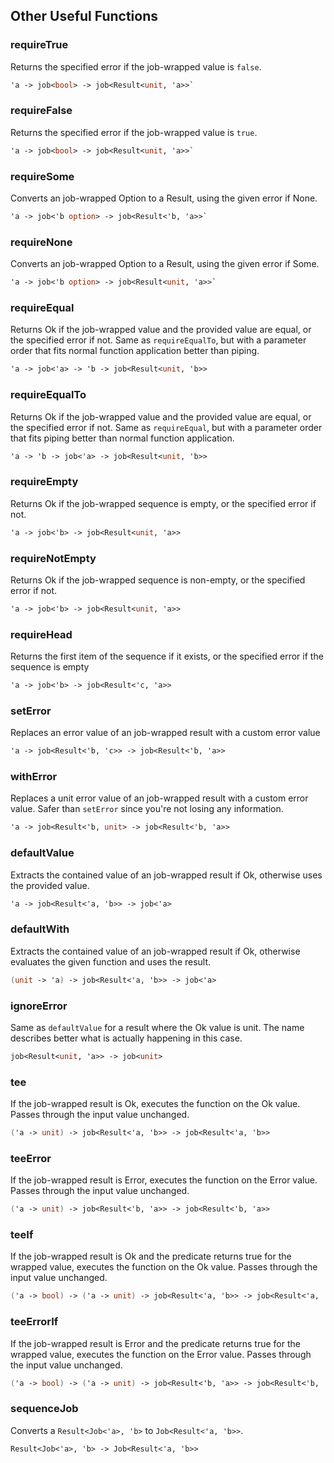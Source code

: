 ## Other Useful Functions


### requireTrue

Returns the specified error if the job-wrapped value is `false`.
```fsharp
'a -> job<bool> -> job<Result<unit, 'a>>`
```
### requireFalse

Returns the specified error if the job-wrapped value is `true`.
```fsharp
'a -> job<bool> -> job<Result<unit, 'a>>`
```

### requireSome

Converts an job-wrapped Option to a Result, using the given error if None.
```fsharp
'a -> job<'b option> -> job<Result<'b, 'a>>`
```
### requireNone

Converts an job-wrapped Option to a Result, using the given error if Some.

```fsharp
'a -> job<'b option> -> job<Result<unit, 'a>>`
```


### requireEqual

Returns Ok if the job-wrapped value and the provided value are equal, or the specified error if not. Same as `requireEqualTo`, but with a parameter order that fits normal function application better than piping.

```fsharp
'a -> job<'a> -> 'b -> job<Result<unit, 'b>>
```

### requireEqualTo

Returns Ok if the job-wrapped value and the provided value are equal, or the specified error if not. Same as `requireEqual`, but with a parameter order that fits piping better than normal function application.

```fsharp
'a -> 'b -> job<'a> -> job<Result<unit, 'b>>
```

### requireEmpty

Returns Ok if the job-wrapped sequence is empty, or the specified error if not.

```fsharp
'a -> job<'b> -> job<Result<unit, 'a>>
```

### requireNotEmpty

Returns Ok if the job-wrapped sequence is non-empty, or the specified error if not.

```fsharp
'a -> job<'b> -> job<Result<unit, 'a>>
```


### requireHead

Returns the first item of the sequence if it exists, or the specified error if the sequence is empty

```fsharp
'a -> job<'b> -> job<Result<'c, 'a>>
```


### setError

Replaces an error value of an job-wrapped result with a custom error value

```fsharp
'a -> job<Result<'b, 'c>> -> job<Result<'b, 'a>>
```

### withError

Replaces a unit error value of an job-wrapped result with a custom error value. Safer than `setError` since you're not losing any information.

```fsharp
'a -> job<Result<'b, unit> -> job<Result<'b, 'a>>
```

### defaultValue

Extracts the contained value of an job-wrapped result if Ok, otherwise uses the provided value.

```fsharp
'a -> job<Result<'a, 'b>> -> job<'a>
```

### defaultWith

Extracts the contained value of an job-wrapped result if Ok, otherwise evaluates the given function and uses the result.

```fsharp
(unit -> 'a) -> job<Result<'a, 'b>> -> job<'a>
```

### ignoreError

Same as `defaultValue` for a result where the Ok value is unit. The name describes better what is actually happening in this case.

```fsharp
job<Result<unit, 'a>> -> job<unit>
```

### tee
If the job-wrapped result is Ok, executes the function on the Ok value. Passes through the input value unchanged.

```fsharp
('a -> unit) -> job<Result<'a, 'b>> -> job<Result<'a, 'b>>
```

### teeError

If the job-wrapped result is Error, executes the function on the Error value. Passes through the input value unchanged.

```fsharp
('a -> unit) -> job<Result<'b, 'a>> -> job<Result<'b, 'a>>
```

### teeIf

If the job-wrapped result is Ok and the predicate returns true for the wrapped value, executes the function on the Ok value. Passes through the input value unchanged.

```fsharp
('a -> bool) -> ('a -> unit) -> job<Result<'a, 'b>> -> job<Result<'a, 'b>>
```

### teeErrorIf

If the job-wrapped result is Error and the predicate returns true for the wrapped value, executes the function on the Error value. Passes through the input value unchanged.

```fsharp
('a -> bool) -> ('a -> unit) -> job<Result<'b, 'a>> -> job<Result<'b, 'a>>
```

### sequenceJob

Converts a `Result<Job<'a>, 'b>` to `Job<Result<'a, 'b>>`.

```fsharp
Result<Job<'a>, 'b> -> Job<Result<'a, 'b>>
```

